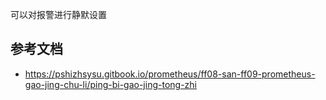 可以对报警进行静默设置

## 参考文档

- <https://pshizhsysu.gitbook.io/prometheus/ff08-san-ff09-prometheus-gao-jing-chu-li/ping-bi-gao-jing-tong-zhi>